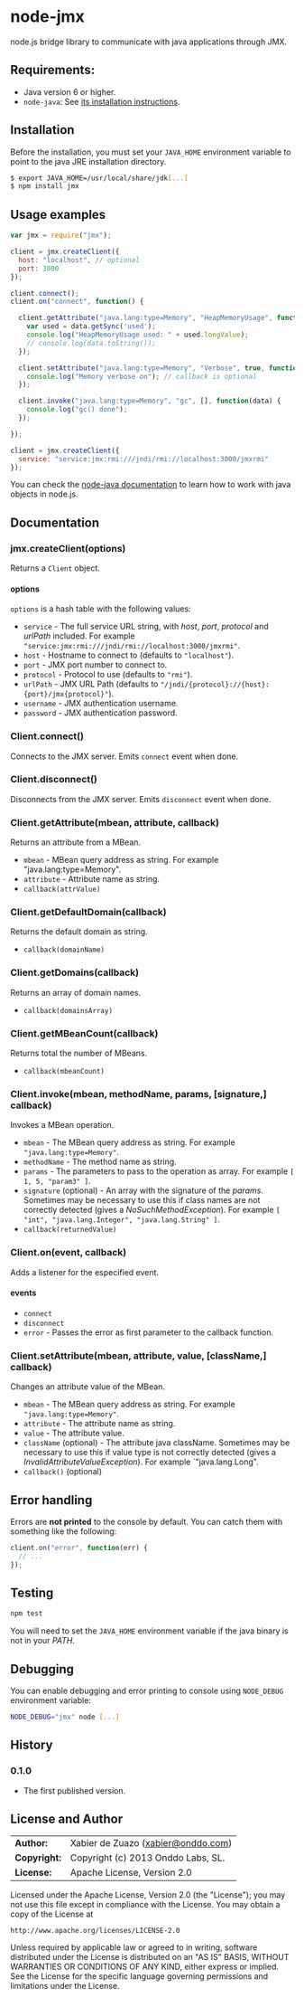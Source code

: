 # node-jmx

node.js bridge library to communicate with java applications through JMX.

## Requirements:

* Java version 6 or higher.
* `node-java`: See [its installation instructions](https://github.com/nearinfinity/node-java/blob/master/README.md#installation-linuxwindows).

## Installation

Before the installation, you must set your `JAVA_HOME` environment variable to point to the java JRE installation directory.

```bash
$ export JAVA_HOME=/usr/local/share/jdk[...]
$ npm install jmx
```

## Usage examples

```js
var jmx = require("jmx");

client = jmx.createClient({
  host: "localhost", // optional
  port: 3000
});

client.connect();
client.on("connect", function() {

  client.getAttribute("java.lang:type=Memory", "HeapMemoryUsage", function(data) {
    var used = data.getSync('used');
    console.log("HeapMemoryUsage used: " + used.longValue);
    // console.log(data.toString());
  });

  client.setAttribute("java.lang:type=Memory", "Verbose", true, function() {
    console.log("Memory verbose on"); // callback is optional
  });

  client.invoke("java.lang:type=Memory", "gc", [], function(data) {
    console.log("gc() done");
  });

});
```

```js
client = jmx.createClient({
  service: "service:jmx:rmi:///jndi/rmi://localhost:3000/jmxrmi"
});
```
You can check the [node-java documentation](https://github.com/nearinfinity/node-java/blob/master/README.md#quick-examples) to learn how to work with java objects in node.js.

## Documentation

### jmx.createClient(options)

Returns a `Client` object.

#### options

`options` is a hash table with the following values:

* `service` - The full service URL string, with *host*, *port*, *protocol* and *urlPath* included. For example `"service:jmx:rmi:///jndi/rmi://localhost:3000/jmxrmi"`.
* `host` - Hostname to connect to (defaults to `"localhost"`).
* `port` - JMX port number to connect to.
* `protocol` - Protocol to use (defaults to `"rmi"`).
* `urlPath` - JMX URL Path (defaults to `"/jndi/{protocol}://{host}:{port}/jmx{protocol}"`).
* `username` - JMX authentication username.
* `password` - JMX authentication password.

### Client.connect()

Connects to the JMX server. Emits `connect` event when done.

### Client.disconnect()

Disconnects from the JMX server. Emits `disconnect` event when done.

### Client.getAttribute(mbean, attribute, callback)

Returns an attribute from a MBean.

* `mbean` - MBean query address as string. For example "java.lang:type=Memory".
* `attribute` - Attribute name as string.
* `callback(attrValue)`

### Client.getDefaultDomain(callback)

Returns the default domain as string.

* `callback(domainName)`

### Client.getDomains(callback)

Returns an array of domain names.

* `callback(domainsArray)`

### Client.getMBeanCount(callback)

Returns total the number of MBeans.

* `callback(mbeanCount)`

### Client.invoke(mbean, methodName, params, [signature,] callback)

Invokes a MBean operation.

* `mbean` - The MBean query address as string. For example `"java.lang:type=Memory"`.
* `methodName` - The method name as string.
* `params` - The parameters to pass to the operation as array. For example `[ 1, 5, "param3" ]`.
* `signature` (optional) - An array with the signature of the *params*. Sometimes may be necessary to use this if class names are not correctly detected (gives a *NoSuchMethodException*). For example `[ "int", "java.lang.Integer", "java.lang.String" ]`.
* `callback(returnedValue)`

### Client.on(event, callback)

Adds a listener for the especified event.

#### events

* `connect`
* `disconnect`
* `error` - Passes the error as first parameter to the callback function.

### Client.setAttribute(mbean, attribute, value, [className,] callback)

Changes an attribute value of the MBean.

* `mbean` - The MBean query address as string. For example `"java.lang:type=Memory"`.
* `attribute` - The attribute name as string.
* `value` - The attribute value.
* `className` (optional) - The attribute java className. Sometimes may be necessary to use this if value type is not correctly detected (gives a *InvalidAttributeValueException*). For example `"java.lang.Long".
* `callback()` (optional)

## Error handling

Errors are **not printed** to the console by default. You can catch them with something like the following:

```js
client.on("error", function(err) {
  // ...
});
```

## Testing

```bash
npm test
```

You will need to set the `JAVA_HOME` environment variable if the java binary is not in your *PATH*.

## Debugging

You can enable debugging and error printing to console using `NODE_DEBUG` environment variable:

```bash
NODE_DEBUG="jmx" node [...]
```

## History

### 0.1.0

* The first published version.


## License and Author

|                      |                                          |
|:---------------------|:-----------------------------------------|
| **Author:**          | Xabier de Zuazo (<xabier@onddo.com>)
| **Copyright:**       | Copyright (c) 2013 Onddo Labs, SL.
| **License:**         | Apache License, Version 2.0

Licensed under the Apache License, Version 2.0 (the "License");
you may not use this file except in compliance with the License.
You may obtain a copy of the License at

    http://www.apache.org/licenses/LICENSE-2.0

Unless required by applicable law or agreed to in writing, software
distributed under the License is distributed on an "AS IS" BASIS,
WITHOUT WARRANTIES OR CONDITIONS OF ANY KIND, either express or implied.
See the License for the specific language governing permissions and
limitations under the License.

